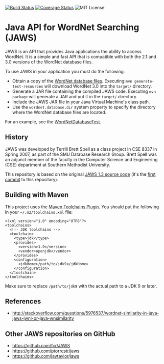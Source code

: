 [![Build Status](https://travis-ci.org/agreementmaker/jaws.svg?branch=master)](https://travis-ci.org/agreementmaker/jaws)
[![Coverage Status](https://coveralls.io/repos/github/agreementmaker/jaws/badge.svg?branch=master)](https://coveralls.io/github/agreementmaker/jaws?branch=master)
![MIT License](https://img.shields.io/badge/license-MIT-blue.svg)

# Java API for WordNet Searching (JAWS)

JAWS is an API that provides Java applications the ability to access WordNet. It is a simple and fast API that is compatible with both the 2.1 and 3.0 versions of the WordNet database files.

To use JAWS in your application you must do the following:
* Obtain a copy of the [WordNet database files](https://wordnet.princeton.edu/wordnet/download/current-version/).  Executing `mvn generate-test-resources` will download WordNet 3.0 into the `target/` directory.
* Generate a JAR file containing the compiled JAWS code.  Executing `mvn package` will generate a JAR and put it in the `target/` directory.
* Include the JAWS JAR file in your Java Virtual Machine's class path.
* Use the `wordnet.database.dir` system property to specify the directory where the WordNet database files are located.

For an example, see the [WordNetDatabaseTest](https://github.com/agreementmaker/jaws/blob/master/src/test/java/edu/smu/tspell/wordnet/api/WordNetDatabaseTest.java#L20).

## History

JAWS was developed by Terrill Brett Spell as a class project in CSE 8337 in Spring 2007, as part of the SMU Database Research Group.  Brett Spell was an adjunct member of the faculty in the Computer Science and Engineering (CSE) department at Southern Methodist University.

This repository is based on the original [JAWS 1.3 source code](http://lyle.smu.edu/~tspell/jaws/#downloads) (it's the [first commit](https://github.com/agreementmaker/jaws/commit/ebf3c29f81b2456015cfcf6c2be312ce171bd0f8) to this repository). 

## Building with Maven

This project uses the [Maven Toolchains Plugin](https://maven.apache.org/guides/mini/guide-using-toolchains.html).  You should put the following in your `~/.m2/toolchains.xml` file:

```
<?xml version="1.0" encoding="UTF8"?>
<toolchains>
  <!-- JDK toolchains -->
  <toolchain>
    <type>jdk</type>
    <provides>
      <version>1.9</version>
      <vendor>openjdk</vendor>
    </provides>
    <configuration>
      <jdkHome>/path/to/jdk9</jdkHome>
    </configuration>
  </toolchain>
</toolchains>
```

Make sure to replace `/path/to/jdk9` with the actual path to a JDK 9 or later.

## References

* http://stackoverflow.com/questions/5976537/wordnet-similarity-in-java-jaws-jwnl-or-java-wnsimilarity

## Other JAWS repositories on GitHub

* https://github.com/fcr/JAWS
* https://github.com/ptorrestr/jaws
* https://github.com/jaytaylor/jaws
